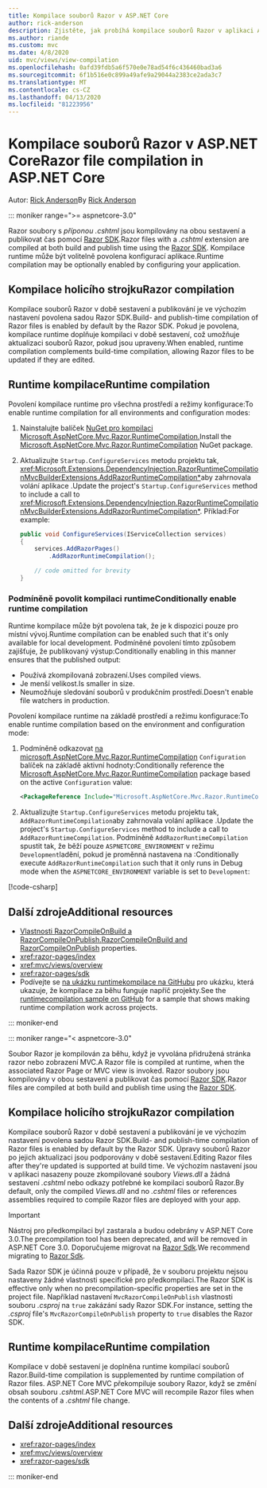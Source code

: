 ```yaml
---
title: Kompilace souborů Razor v ASP.NET Core
author: rick-anderson
description: Zjistěte, jak probíhá kompilace souborů Razor v aplikaci ASP.NET Core.
ms.author: riande
ms.custom: mvc
ms.date: 4/8/2020
uid: mvc/views/view-compilation
ms.openlocfilehash: 0afd39fdb5a6f570e0e78ad54f6c436460bad3a6
ms.sourcegitcommit: 6f1b516e0c899a49afe9a29044a2383ce2ada3c7
ms.translationtype: MT
ms.contentlocale: cs-CZ
ms.lasthandoff: 04/13/2020
ms.locfileid: "81223956"
---
```

# <a name="razor-file-compilation-in-aspnet-core"></a><span data-ttu-id="c0d20-103">Kompilace souborů Razor v ASP.NET Core</span><span class="sxs-lookup"><span data-stu-id="c0d20-103">Razor file compilation in ASP.NET Core</span></span>

<span data-ttu-id="c0d20-104">Autor: [Rick Anderson](https://twitter.com/RickAndMSFT)</span><span class="sxs-lookup"><span data-stu-id="c0d20-104">By [Rick Anderson](https://twitter.com/RickAndMSFT)</span></span>

::: moniker range=">= aspnetcore-3.0"

<span data-ttu-id="c0d20-105">Razor soubory s *příponou .cshtml* jsou kompilovány na obou sestavení a publikovat čas pomocí [Razor SDK](xref:razor-pages/sdk).</span><span class="sxs-lookup"><span data-stu-id="c0d20-105">Razor files with a *.cshtml* extension are compiled at both build and publish time using the [Razor SDK](xref:razor-pages/sdk).</span></span> <span data-ttu-id="c0d20-106">Kompilace runtime může být volitelně povolena konfigurací aplikace.</span><span class="sxs-lookup"><span data-stu-id="c0d20-106">Runtime compilation may be optionally enabled by configuring your application.</span></span>

## <a name="razor-compilation"></a><span data-ttu-id="c0d20-107">Kompilace holicího strojku</span><span class="sxs-lookup"><span data-stu-id="c0d20-107">Razor compilation</span></span>

<span data-ttu-id="c0d20-108">Kompilace souborů Razor v době sestavení a publikování je ve výchozím nastavení povolena sadou Razor SDK.</span><span class="sxs-lookup"><span data-stu-id="c0d20-108">Build- and publish-time compilation of Razor files is enabled by default by the Razor SDK.</span></span> <span data-ttu-id="c0d20-109">Pokud je povolena, kompilace runtime doplňuje kompilaci v době sestavení, což umožňuje aktualizaci souborů Razor, pokud jsou upraveny.</span><span class="sxs-lookup"><span data-stu-id="c0d20-109">When enabled, runtime compilation complements build-time compilation, allowing Razor files to be updated if they are edited.</span></span>

## <a name="runtime-compilation"></a><span data-ttu-id="c0d20-110">Runtime kompilace</span><span class="sxs-lookup"><span data-stu-id="c0d20-110">Runtime compilation</span></span>

<span data-ttu-id="c0d20-111">Povolení kompilace runtime pro všechna prostředí a režimy konfigurace:</span><span class="sxs-lookup"><span data-stu-id="c0d20-111">To enable runtime compilation for all environments and configuration modes:</span></span>

1. <span data-ttu-id="c0d20-112">Nainstalujte balíček [NuGet pro kompilaci Microsoft.AspNetCore.Mvc.Razor.RuntimeCompilation.](https://www.nuget.org/packages/Microsoft.AspNetCore.Mvc.Razor.RuntimeCompilation/)</span><span class="sxs-lookup"><span data-stu-id="c0d20-112">Install the [Microsoft.AspNetCore.Mvc.Razor.RuntimeCompilation](https://www.nuget.org/packages/Microsoft.AspNetCore.Mvc.Razor.RuntimeCompilation/) NuGet package.</span></span>

1. <span data-ttu-id="c0d20-113">Aktualizujte `Startup.ConfigureServices` metodu projektu tak, <xref:Microsoft.Extensions.DependencyInjection.RazorRuntimeCompilationMvcBuilderExtensions.AddRazorRuntimeCompilation*>aby zahrnovala volání aplikace .</span><span class="sxs-lookup"><span data-stu-id="c0d20-113">Update the project's `Startup.ConfigureServices` method to include a call to <xref:Microsoft.Extensions.DependencyInjection.RazorRuntimeCompilationMvcBuilderExtensions.AddRazorRuntimeCompilation*>.</span></span> <span data-ttu-id="c0d20-114">Příklad:</span><span class="sxs-lookup"><span data-stu-id="c0d20-114">For example:</span></span>

    ```csharp
    public void ConfigureServices(IServiceCollection services)
    {
        services.AddRazorPages()
            .AddRazorRuntimeCompilation();

        // code omitted for brevity
    }
    ```

### <a name="conditionally-enable-runtime-compilation"></a><span data-ttu-id="c0d20-115">Podmíněně povolit kompilaci runtime</span><span class="sxs-lookup"><span data-stu-id="c0d20-115">Conditionally enable runtime compilation</span></span>

<span data-ttu-id="c0d20-116">Runtime kompilace může být povolena tak, že je k dispozici pouze pro místní vývoj.</span><span class="sxs-lookup"><span data-stu-id="c0d20-116">Runtime compilation can be enabled such that it's only available for local development.</span></span> <span data-ttu-id="c0d20-117">Podmíněné povolení tímto způsobem zajišťuje, že publikovaný výstup:</span><span class="sxs-lookup"><span data-stu-id="c0d20-117">Conditionally enabling in this manner ensures that the published output:</span></span>

* <span data-ttu-id="c0d20-118">Používá zkompilovaná zobrazení.</span><span class="sxs-lookup"><span data-stu-id="c0d20-118">Uses compiled views.</span></span>
* <span data-ttu-id="c0d20-119">Je menší velikost.</span><span class="sxs-lookup"><span data-stu-id="c0d20-119">Is smaller in size.</span></span>
* <span data-ttu-id="c0d20-120">Neumožňuje sledování souborů v produkčním prostředí.</span><span class="sxs-lookup"><span data-stu-id="c0d20-120">Doesn't enable file watchers in production.</span></span>

<span data-ttu-id="c0d20-121">Povolení kompilace runtime na základě prostředí a režimu konfigurace:</span><span class="sxs-lookup"><span data-stu-id="c0d20-121">To enable runtime compilation based on the environment and configuration mode:</span></span>

1. <span data-ttu-id="c0d20-122">Podmíněně odkazovat [na microsoft.AspNetCore.Mvc.Razor.RuntimeCompilation](https://www.nuget.org/packages/Microsoft.AspNetCore.Mvc.Razor.RuntimeCompilation/) `Configuration` balíček na základě aktivní hodnoty:</span><span class="sxs-lookup"><span data-stu-id="c0d20-122">Conditionally reference the [Microsoft.AspNetCore.Mvc.Razor.RuntimeCompilation](https://www.nuget.org/packages/Microsoft.AspNetCore.Mvc.Razor.RuntimeCompilation/) package based on the active `Configuration` value:</span></span>

    ```xml
    <PackageReference Include="Microsoft.AspNetCore.Mvc.Razor.RuntimeCompilation" Version="3.1.0" Condition="'$(Configuration)' == 'Debug'" />
    ```

1. <span data-ttu-id="c0d20-123">Aktualizujte `Startup.ConfigureServices` metodu projektu tak, `AddRazorRuntimeCompilation`aby zahrnovala volání aplikace .</span><span class="sxs-lookup"><span data-stu-id="c0d20-123">Update the project's `Startup.ConfigureServices` method to include a call to `AddRazorRuntimeCompilation`.</span></span> <span data-ttu-id="c0d20-124">Podmíněně `AddRazorRuntimeCompilation` spustit tak, že běží pouze `ASPNETCORE_ENVIRONMENT` v režimu `Development`ladění, pokud je proměnná nastavena na :</span><span class="sxs-lookup"><span data-stu-id="c0d20-124">Conditionally execute `AddRazorRuntimeCompilation` such that it only runs in Debug mode when the `ASPNETCORE_ENVIRONMENT` variable is set to `Development`:</span></span>

  [!code-csharp[](~/mvc/views/view-compilation/sample/Startup.cs?name=snippet)]

## <a name="additional-resources"></a><span data-ttu-id="c0d20-125">Další zdroje</span><span class="sxs-lookup"><span data-stu-id="c0d20-125">Additional resources</span></span>

* <span data-ttu-id="c0d20-126">[Vlastnosti RazorCompileOnBuild a RazorCompileOnPublish.](xref:razor-pages/sdk#properties)</span><span class="sxs-lookup"><span data-stu-id="c0d20-126">[RazorCompileOnBuild and RazorCompileOnPublish](xref:razor-pages/sdk#properties) properties.</span></span>
* <xref:razor-pages/index>
* <xref:mvc/views/overview>
* <xref:razor-pages/sdk>
* <span data-ttu-id="c0d20-127">Podívejte se [na ukázku runtimekompilace na GitHubu](https://github.com/aspnet/samples/tree/master/samples/aspnetcore/mvc/runtimecompilation) pro ukázku, která ukazuje, že kompilace za běhu funguje napříč projekty.</span><span class="sxs-lookup"><span data-stu-id="c0d20-127">See the [runtimecompilation sample on GitHub](https://github.com/aspnet/samples/tree/master/samples/aspnetcore/mvc/runtimecompilation) for a sample that shows making runtime compilation work across projects.</span></span>

::: moniker-end

::: moniker range="< aspnetcore-3.0"

<span data-ttu-id="c0d20-128">Soubor Razor je kompilován za běhu, když je vyvolána přidružená stránka razor nebo zobrazení MVC.</span><span class="sxs-lookup"><span data-stu-id="c0d20-128">A Razor file is compiled at runtime, when the associated Razor Page or MVC view is invoked.</span></span> <span data-ttu-id="c0d20-129">Razor soubory jsou kompilovány v obou sestavení a publikovat čas pomocí [Razor SDK](xref:razor-pages/sdk).</span><span class="sxs-lookup"><span data-stu-id="c0d20-129">Razor files are compiled at both build and publish time using the [Razor SDK](xref:razor-pages/sdk).</span></span>

## <a name="razor-compilation"></a><span data-ttu-id="c0d20-130">Kompilace holicího strojku</span><span class="sxs-lookup"><span data-stu-id="c0d20-130">Razor compilation</span></span>

<span data-ttu-id="c0d20-131">Kompilace souborů Razor v době sestavení a publikování je ve výchozím nastavení povolena sadou Razor SDK.</span><span class="sxs-lookup"><span data-stu-id="c0d20-131">Build- and publish-time compilation of Razor files is enabled by default by the Razor SDK.</span></span> <span data-ttu-id="c0d20-132">Úpravy souborů Razor po jejich aktualizaci jsou podporovány v době sestavení.</span><span class="sxs-lookup"><span data-stu-id="c0d20-132">Editing Razor files after they're updated is supported at build time.</span></span> <span data-ttu-id="c0d20-133">Ve výchozím nastavení jsou v aplikaci nasazeny pouze zkompilované soubory *Views.dll* a žádná sestavení *.cshtml* nebo odkazy potřebné ke kompilaci souborů Razor.</span><span class="sxs-lookup"><span data-stu-id="c0d20-133">By default, only the compiled *Views.dll* and no *.cshtml* files or references assemblies required to compile Razor files are deployed with your app.</span></span>

> [!IMPORTANT]
> <span data-ttu-id="c0d20-134">Nástroj pro předkompilaci byl zastarala a budou odebrány v ASP.NET Core 3.0.</span><span class="sxs-lookup"><span data-stu-id="c0d20-134">The precompilation tool has been deprecated, and will be removed in ASP.NET Core 3.0.</span></span> <span data-ttu-id="c0d20-135">Doporučujeme migrovat na [Razor Sdk](xref:razor-pages/sdk).</span><span class="sxs-lookup"><span data-stu-id="c0d20-135">We recommend migrating to [Razor Sdk](xref:razor-pages/sdk).</span></span>
>
> <span data-ttu-id="c0d20-136">Sada Razor SDK je účinná pouze v případě, že v souboru projektu nejsou nastaveny žádné vlastnosti specifické pro předkompilaci.</span><span class="sxs-lookup"><span data-stu-id="c0d20-136">The Razor SDK is effective only when no precompilation-specific properties are set in the project file.</span></span> <span data-ttu-id="c0d20-137">Například nastavení `MvcRazorCompileOnPublish` vlastnosti souboru *.csproj* na `true` zakázání sady Razor SDK.</span><span class="sxs-lookup"><span data-stu-id="c0d20-137">For instance, setting the *.csproj* file's `MvcRazorCompileOnPublish` property to `true` disables the Razor SDK.</span></span>

## <a name="runtime-compilation"></a><span data-ttu-id="c0d20-138">Runtime kompilace</span><span class="sxs-lookup"><span data-stu-id="c0d20-138">Runtime compilation</span></span>

<span data-ttu-id="c0d20-139">Kompilace v době sestavení je doplněna runtime kompilací souborů Razor.</span><span class="sxs-lookup"><span data-stu-id="c0d20-139">Build-time compilation is supplemented by runtime compilation of Razor files.</span></span> <span data-ttu-id="c0d20-140">ASP.NET Core MVC překompiluje soubory Razor, když se změní obsah souboru *.cshtml.*</span><span class="sxs-lookup"><span data-stu-id="c0d20-140">ASP.NET Core MVC will recompile Razor files when the contents of a *.cshtml* file change.</span></span>

## <a name="additional-resources"></a><span data-ttu-id="c0d20-141">Další zdroje</span><span class="sxs-lookup"><span data-stu-id="c0d20-141">Additional resources</span></span>

* <xref:razor-pages/index>
* <xref:mvc/views/overview>
* <xref:razor-pages/sdk>

::: moniker-end
